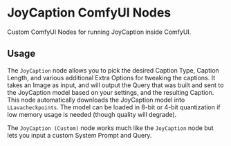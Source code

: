 # JoyCaption ComfyUI Nodes

Custom ComfyUI Nodes for running JoyCaption inside ComfyUI.

## Usage

The `JoyCaption` node allows you to pick the desired Caption Type, Caption Length, and various additional Extra Options for tweaking the captions.  It takes an Image as input, and will output the Query that was built and sent to the JoyCaption model based on your settings, and the resulting Caption.  This node automatically downloads the JoyCaption model into `LLavacheckpoints`.  The model can be loaded in 8-bit or 4-bit quantization if low memory usage is needed (though quality will degrade).

The `JoyCaption (Custom)` node works much like the `JoyCaption` node but lets you input a custom System Prompt and Query.
